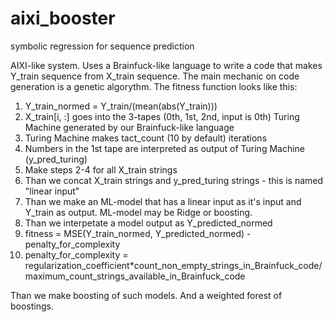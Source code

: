 # aixi_booster
symbolic regression for sequence prediction

AIXI-like system. Uses a Brainfuck-like language to write a code that makes Y_train sequence from X_train sequence. The main mechanic on code generation is a genetic algorythm.
The fitness function looks like this:
1) Y_train_normed = Y_train/(mean(abs(Y_train)))
2) X_train[i, :] goes into the 3-tapes (0th, 1st, 2nd, input is 0th) Turing Machine generated by our Brainfuck-like language
3) Turing Machine makes tact_count (10 by default) iterations 
4) Numbers in the 1st tape are interpreted as output of Turing Machine (y_pred_turing)
5) Make steps 2-4 for all X_train strings
6) Than we concat X_train strings and y_pred_turing strings - this is named "linear input"
7) Than we make an ML-model that has a linear input as it's input and Y_train as output. ML-model may be Ridge or boosting.
8) Than we interpetate a model output as Y_predicted_normed
9) fitness = MSE(Y_train_normed, Y_predicted_normed) - penalty_for_complexity
10) penalty_for_complexity = regularization_coefficient*count_non_empty_strings_in_Brainfuck_code/maximum_count_strings_available_in_Brainfuck_code

Than we make boosting of such models. And a weighted forest of boostings.
